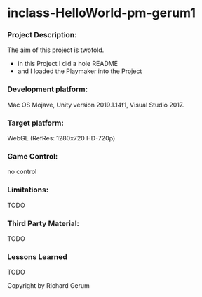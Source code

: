 # inclass-HelloWorld-pm-gerum1
### Project Description: 

The aim of this project is twofold. 
+ in this Project I did a hole README
+ and I loaded the Playmaker into the Project
### Development platform: 

Mac OS Mojave, Unity version 2019.1.14f1, Visual Studio 2017.

### Target platform: 

WebGL (RefRes: 1280x720 HD-720p)  

### Game Control:

no control

### Limitations:

TODO

### Third Party Material:

TODO

### Lessons Learned

TODO

Copyright by Richard Gerum
